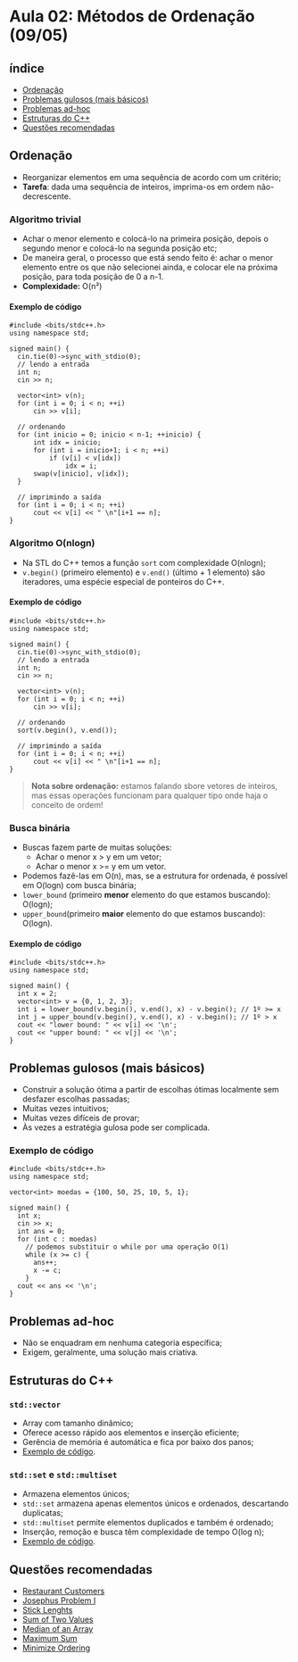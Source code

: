 # Aula 02: Métodos de Ordenação (09/05)

## índice

- [Ordenação](#ordenação)
- [Problemas gulosos (mais básicos)](#problemas-gulosos-mais-básicos)
- [Problemas ad-hoc](#problemas-ad-hoc)
- [Estruturas do C++](#estruturas-do-c)
- [Questões recomendadas](#questões-recomendadas)

## Ordenação

- Reorganizar elementos em uma sequência de acordo com um critério;
- **Tarefa**: dada uma sequência de inteiros, imprima-os em ordem não-decrescente.

### Algoritmo trivial
- Achar o menor elemento e colocá-lo na primeira posição, depois o segundo menor e colocá-lo na segunda posição etc;
- De maneira geral, o processo que está sendo feito é: achar o menor elemento entre os que não selecionei ainda, e colocar ele na próxima posição, para toda posição de 0 a n-1.
- **Complexidade:** O(n²)

#### Exemplo de código

```
#include <bits/stdc++.h>
using namespace std;

signed main() {
  cin.tie(0)->sync_with_stdio(0);
  // lendo a entrada
  int n;
  cin >> n;

  vector<int> v(n);
  for (int i = 0; i < n; ++i)
      cin >> v[i];

  // ordenando
  for (int inicio = 0; inicio < n-1; ++inicio) {
      int idx = inicio;
      for (int i = inicio+1; i < n; ++i)
          if (v[i] < v[idx])
              idx = i;
      swap(v[inicio], v[idx]);
  }

  // imprimindo a saída
  for (int i = 0; i < n; ++i)
      cout << v[i] << " \n"[i+1 == n];
}
```

### Algoritmo O(nlogn)

- Na STL do C++ temos a função `sort` com complexidade O(nlogn);
- `v.begin()` (primeiro elemento) e `v.end()` (último + 1 elemento) são iteradores, uma espécie especial de ponteiros do C++.

#### Exemplo de código

```
#include <bits/stdc++.h>
using namespace std;

signed main() {
  cin.tie(0)->sync_with_stdio(0);
  // lendo a entrada
  int n;
  cin >> n;

  vector<int> v(n);
  for (int i = 0; i < n; ++i)
      cin >> v[i];

  // ordenando
  sort(v.begin(), v.end());

  // imprimindo a saída
  for (int i = 0; i < n; ++i)
      cout << v[i] << " \n"[i+1 == n];
}
```

> **Nota sobre ordenação:** estamos falando sbore vetores de inteiros, mas essas operações funcionam para qualquer tipo onde haja o conceito de ordem!

### Busca binária

- Buscas fazem parte de muitas soluções:
    - Achar o menor x > y em um vetor;
    - Achar o menor x >= y em um vetor.
- Podemos fazê-las em O(n), mas, se a estrutura for ordenada, é possível em O(logn) com busca binária;
- `lower_bound` (primeiro **menor** elemento do que estamos buscando): O(logn);
- `upper_bound`(primeiro **maior** elemento do que estamos buscando): O(logn).


#### Exemplo de código

```
#include <bits/stdc++.h>
using namespace std;

signed main() {
  int x = 2;
  vector<int> v = {0, 1, 2, 3};
  int i = lower_bound(v.begin(), v.end(), x) - v.begin(); // 1º >= x
  int j = upper_bound(v.begin(), v.end(), x) - v.begin(); // 1º > x
  cout << "lower bound: " << v[i] << '\n';
  cout << "upper bound: " << v[j] << '\n';
}
```

## Problemas gulosos (mais básicos)

- Construir a solução ótima a partir de escolhas ótimas localmente sem desfazer escolhas passadas;
- Muitas vezes intuitivos;
- Muitas vezes difíceis de provar;
- Às vezes a estratégia gulosa pode ser complicada.

### Exemplo de código

```
#include <bits/stdc++.h>
using namespace std;

vector<int> moedas = {100, 50, 25, 10, 5, 1};

signed main() {
  int x;
  cin >> x;
  int ans = 0;
  for (int c : moedas)
    // podemos substituir o while por uma operação O(1)
    while (x >= c) {
      ans++;
      x -= c;
    }
  cout << ans << '\n';
}
```

## Problemas ad-hoc
- Não se enquadram em nenhuma categoria específica;
- Exigem, geralmente, uma solução mais criativa.

## Estruturas do C++

### `std::vector`

- Array com tamanho dinâmico;
- Oferece acesso rápido aos elementos e inserção eficiente;
- Gerência de memória é automática e fica por baixo dos panos;
- [Exemplo de código](https://github.com/almeidaraul/mfp/blob/main/codigos/vector.cpp).


### `std::set` e `std::multiset`
- Armazena elementos únicos;
- `std::set` armazena apenas elementos únicos e ordenados, descartando duplicatas;
- `std::multiset` permite elementos duplicados e também é ordenado;
- Inserção, remoção e busca têm complexidade de tempo O(log n);
- [Exemplo de código](https://github.com/almeidaraul/mfp/blob/main/codigos/set_e_multiset.cpp).

## Questões recomendadas

- [Restaurant Customers](https://cses.fi/problemset/task/1619/)
- [Josephus Problem I](https://cses.fi/problemset/task/2162)
- [Stick Lenghts](https://cses.fi/problemset/task/1074)
- [Sum of Two Values](https://cses.fi/problemset/task/1640)
- [Median of an Array](https://codeforces.com/problemset/problem/1946/A)
- [Maximum Sum](https://codeforces.com/contest/1946/problem/B)
- [Minimize Ordering](https://atcoder.jp/contests/abc242/tasks/abc242_b?lang=en)